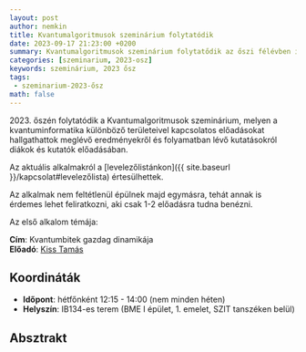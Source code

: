 ```yaml
---
layout: post
author: nemkin
title: Kvantumalgoritmusok szeminárium folytatódik
date: 2023-09-17 21:23:00 +0200
summary: Kvantumalgoritmusok szeminárium folytatődik az őszi félévben is a SZIT-en!
categories: [szeminarium, 2023-osz]
keywords: szeminárium, 2023 ősz
tags:
 - szeminarium-2023-ősz
math: false
---
```


2023\. őszén folytatódik a Kvantumalgoritmusok szeminárium, melyen a kvantuminformatika különböző területeivel kapcsolatos előadásokat hallgathattok meglévő eredményekről és folyamatban lévő kutatásokról diákok és kutatók előadásában.

Az aktuális alkalmakról a [levelezőlistánkon]({{ site.baseurl }}/kapcsolat#levelezőlista) értesülhettek.

Az alkalmak nem feltétlenül épülnek majd egymásra, tehát annak is érdemes lehet feliratkozni, aki csak 1-2 előadásra tudna benézni.

Az első alkalom témája:

**Cím**: Kvantumbitek gazdag dinamikája  
**Előadó**: [Kiss Tamás](http://bird.szfki.kfki.hu/~tkiss/index_hu.html)

## Koordináták

- **Időpont**: hétfőnként 12:15 - 14:00 (nem minden héten)
- **Helyszín**: IB134-es terem (BME I épület, 1. emelet, SZIT tanszéken belül)

## Absztrakt


